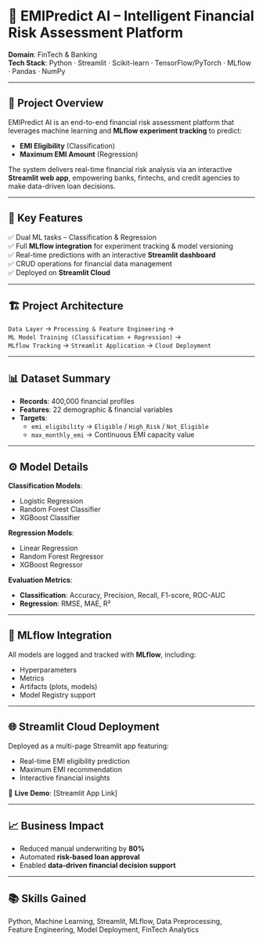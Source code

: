 # 🧠 EMIPredict AI – Intelligent Financial Risk Assessment Platform  
**Domain**: FinTech & Banking  
**Tech Stack**: Python · Streamlit · Scikit-learn · TensorFlow/PyTorch · MLflow · Pandas · NumPy  

---

## 🚀 Project Overview  
EMIPredict AI is an end-to-end financial risk assessment platform that leverages machine learning and **MLflow experiment tracking** to predict:  
- **EMI Eligibility** (Classification)  
- **Maximum EMI Amount** (Regression)  

The system delivers real-time financial risk analysis via an interactive **Streamlit web app**, empowering banks, fintechs, and credit agencies to make data-driven loan decisions.

---

## 🎯 Key Features  
✅ Dual ML tasks – Classification & Regression  
✅ Full **MLflow integration** for experiment tracking & model versioning  
✅ Real-time predictions with an interactive **Streamlit dashboard**  
✅ CRUD operations for financial data management  
✅ Deployed on **Streamlit Cloud**

---

## 🏗️ Project Architecture  
`Data Layer` → `Processing & Feature Engineering` →  
`ML Model Training (Classification + Regression)` →  
`MLflow Tracking` → `Streamlit Application` → `Cloud Deployment`

---

## 📊 Dataset Summary  
- **Records**: 400,000 financial profiles  
- **Features**: 22 demographic & financial variables  
- **Targets**:  
  - `emi_eligibility` → `Eligible` / `High_Risk` / `Not_Eligible`  
  - `max_monthly_emi` → Continuous EMI capacity value

---

## ⚙️ Model Details  
**Classification Models**:  
- Logistic Regression  
- Random Forest Classifier  
- XGBoost Classifier  

**Regression Models**:  
- Linear Regression  
- Random Forest Regressor  
- XGBoost Regressor  

**Evaluation Metrics**:  
- **Classification**: Accuracy, Precision, Recall, F1-score, ROC-AUC  
- **Regression**: RMSE, MAE, R²

---

## 🧩 MLflow Integration  
All models are logged and tracked with **MLflow**, including:  
- Hyperparameters  
- Metrics  
- Artifacts (plots, models)  
- Model Registry support

---

## 🌐 Streamlit Cloud Deployment  
Deployed as a multi-page Streamlit app featuring:  
- Real-time EMI eligibility prediction  
- Maximum EMI recommendation  
- Interactive financial insights  

🔗 **Live Demo**: [Streamlit App Link]  

---

## 📈 Business Impact  
- Reduced manual underwriting by **80%**  
- Automated **risk-based loan approval**  
- Enabled **data-driven financial decision support**

---

## 📚 Skills Gained  
Python, Machine Learning, Streamlit, MLflow, Data Preprocessing,  
Feature Engineering, Model Deployment, FinTech Analytics
